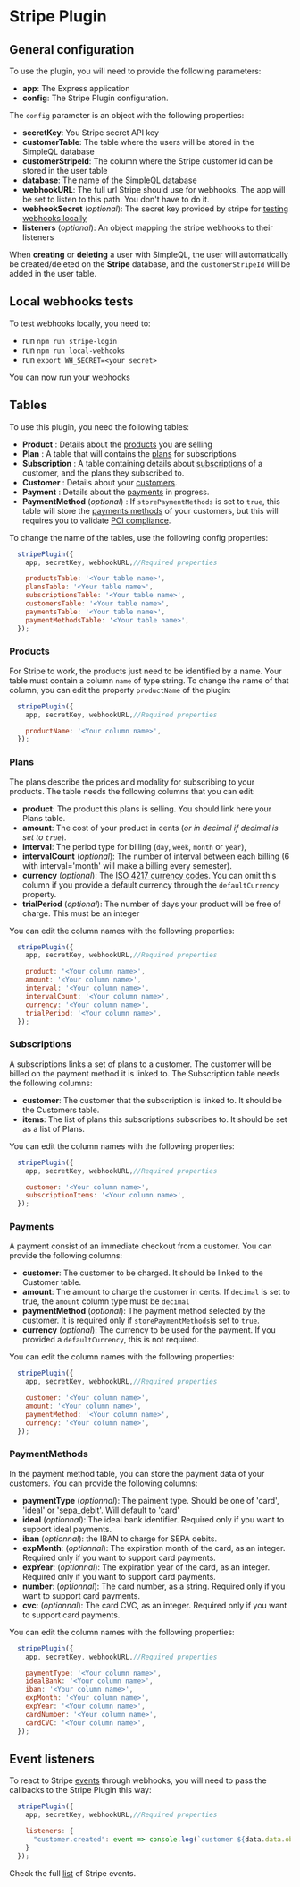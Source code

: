 # Stripe Plugin

## General configuration

To use the plugin, you will need to provide the following parameters:

 * **app**: The Express application
 * **config**: The Stripe Plugin configuration.

 The `config` parameter is an object with the following properties:

 * **secretKey**: You Stripe secret API key
 * **customerTable**: The table where the users will be stored in the SimpleQL database
 * **customerStripeId**: The column where the Stripe customer id can be stored in the user table
 * **database**: The name of the SimpleQL database
 * **webhookURL**: The full url Stripe should use for webhooks. The app will be set to listen to this path. You don't have to do it.
 * **webhookSecret** (*optional*): The secret key provided by stripe for [testing webhooks locally](https://stripe.com/docs/webhooks/test) 
 * **listeners** (*optional*): An object mapping the stripe webhooks to their listeners

When **creating** or **deleting** a user with SimpleQL, the user will automatically be created/deleted on the **Stripe** database, and the `customerStripeId` will be added in the user table.

## Local webhooks tests

To test webhooks locally, you need to:

* run `npm run stripe-login`
* run `npm run local-webhooks`
* run `export WH_SECRET=<your secret>`

You can now run your webhooks

## Tables

To use this plugin, you need the following tables:

 * **Product** : Details about the [products](https://stripe.com/docs/api/products) you are selling
 * **Plan** : A table that will contains the [plans](https://stripe.com/docs/api/plans) for subscriptions
 * **Subscription** : A table containing details about [subscriptions](https://stripe.com/docs/api/subscriptions) of a customer, and the plans they subscribed to.
 * **Customer** : Details about your [customers](https://stripe.com/docs/api/customers).
 * **Payment** : Details about the [payments](https://stripe.com/docs/api/payments_intent) in progress.
 * **PaymentMethod** (*optional*) : If `storePaymentMethods` is set to `true`, this table will store the [payments methods](https://stripe.com/docs/api/payment_methods) of your customers, but this will requires you to validate [PCI compliance](https://stripe.com/docs/security#validating-pci-compliance).

To change the name of the tables, use the following config properties:

```javascript
  stripePlugin({
    app, secretKey, webhookURL,//Required properties

    productsTable: '<Your table name>',
    plansTable: '<Your table name>',
    subscriptionsTable: '<Your table name>',
    customersTable: '<Your table name>',
    paymentsTable: '<Your table name>',
    paymentMethodsTable: '<Your table name>',
  });
```

### Products

For Stripe to work, the products just need to be identified by a name. Your table must contain a column `name` of type string. To change the name of that column, you can edit the property `productName` of the plugin:

```javascript
  stripePlugin({
    app, secretKey, webhookURL,//Required properties

    productName: '<Your column name>',
  });
```

### Plans

The plans describe the prices and modality for subscribing to your products. The table needs the following columns that you can edit:

 * **product**: The product this plans is selling. You should link here your Plans table.
 * **amount**: The cost of your product in cents (*or in decimal if decimal is set to `true`*).
 * **interval**: The period type for billing (`day`, `week`, `month` or `year`),
 * **intervalCount** (*optional*): The number of interval between each billing (6 with interval='month' will make a billing every semester).
 * **currency** (*optional*): The [ISO 4217 currency codes](https://www.iso.org/iso-4217-currency-codes.html). You can omit this column if you provide a default currency through the `defaultCurrency` property.
 * **trialPeriod** (*optional*): The number of days your product will be free of charge. This must be an integer

You can edit the column names with the following properties:

```javascript
  stripePlugin({
    app, secretKey, webhookURL,//Required properties

    product: '<Your column name>',
    amount: '<Your column name>',
    interval: '<Your column name>',
    intervalCount: '<Your column name>',
    currency: '<Your column name>',
    trialPeriod: '<Your column name>',
  });
```

### Subscriptions

A subscriptions links a set of plans to a customer. The customer will be billed on the payment method it is linked to. The Subscription table needs the following columns:

 * **customer**: The customer that the subscription is linked to. It should be the Customers table.
 * **items**: The list of plans this subscriptions subscribes to. It should be set as a list of Plans.

You can edit the column names with the following properties:

```javascript
  stripePlugin({
    app, secretKey, webhookURL,//Required properties

    customer: '<Your column name>',
    subscriptionItems: '<Your column name>',
  });
```

### Payments

A payment consist of an immediate checkout from a customer. You can provide the following columns:

 * **customer**: The customer to be charged. It should be linked to the Customer table.
 * **amount**: The amount to charge the customer in cents. If `decimal` is set to true, the `amount` column type must be `decimal`
 * **paymentMethod** (*optional*): The payment method selected by the customer. It is required only if `storePaymentMethods`is set to `true`.
 * **currency** (*optional*): The currency to be used for the payment. If you provided a `defaultCurrency`, this is not required.

You can edit the column names with the following properties:

```javascript
  stripePlugin({
    app, secretKey, webhookURL,//Required properties

    customer: '<Your column name>',
    amount: '<Your column name>',
    paymentMethod: '<Your column name>',
    currency: '<Your column name>',
  });
```

### PaymentMethods

In the payment method table, you can store the payment data of your customers. You can provide the following columns:

 * **paymentType** (*optionnal*): The paiment type. Should be one of 'card', 'ideal' or 'sepa_debit'. Will default to 'card'
 * **ideal** (*optionnal*): The ideal bank identifier. Required only if you want to support ideal payments.
 * **iban** (*optionnal*): the IBAN to charge for SEPA debits.
 * **expMonth**: (*optionnal*): The expiration month of the card, as an integer. Required only if you want to support card payments.
 * **expYear**: (*optionnal*): The expiration year of the card, as an integer. Required only if you want to support card payments.
 * **number**: (*optionnal*): The card number, as a string. Required only if you want to support card payments.
 * **cvc**: (*optionnal*): The card CVC, as an integer. Required only if you want to support card payments.

You can edit the column names with the following properties:

```javascript
  stripePlugin({
    app, secretKey, webhookURL,//Required properties

    paymentType: '<Your column name>',
    idealBank: '<Your column name>',
    iban: '<Your column name>',
    expMonth: '<Your column name>',
    expYear: '<Your column name>',
    cardNumber: '<Your column name>',
    cardCVC: '<Your column name>',
  });
```

## Event listeners

To react to Stripe [events](https://stripe.com/docs/api/events) through webhooks, you will need to pass the callbacks to the Stripe Plugin this way:

```javascript
  stripePlugin({
    app, secretKey, webhookURL,//Required properties

    listeners: {
      "customer.created": event => console.log(`customer ${data.data.object.id} was created`),
    }
  });
```

Check the full [list](https://stripe.com/docs/api/events/types) of Stripe events.
